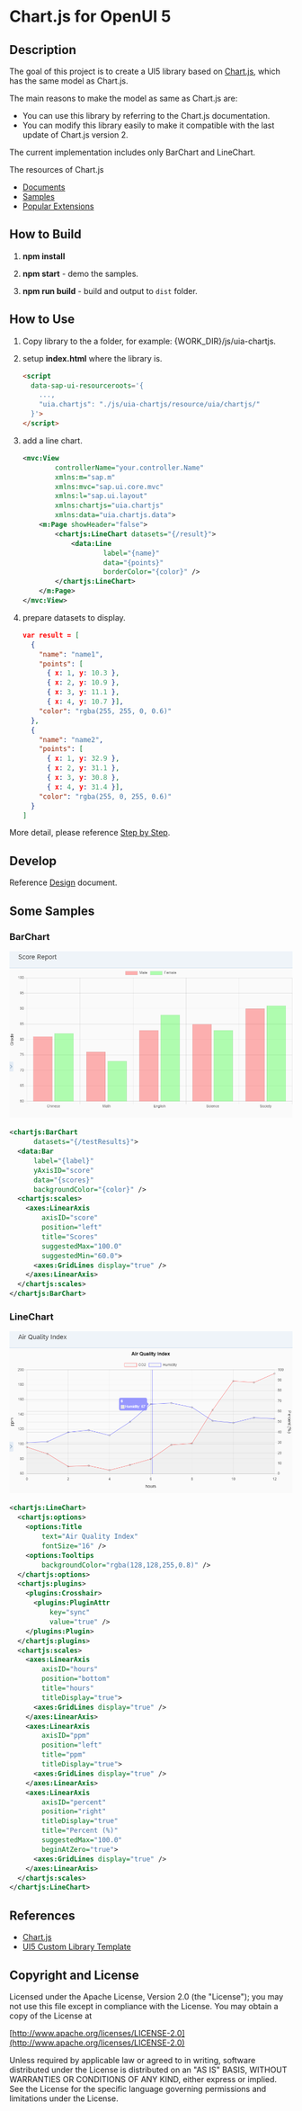 Chart.js for OpenUI 5
===
## Description
The goal of this project is to create a UI5 library based on [Chart.js](https://www.chartjs.org/), which has the same model as Chart.js.

The main reasons to make the model as same as Chart.js are:

* You can use this library by referring to the Chart.js documentation.
* You can modify this library easily to make it compatible with the last update of Chart.js version 2.

The current implementation includes only BarChart and LineChart.

The resources of Chart.js

* [Documents](https://www.chartjs.org/docs/latest/)
* [Samples](https://www.chartjs.org/samples/latest/)
* [Popular Extensions](https://www.chartjs.org/docs/2.7.2/notes/extensions.html)


## How to Build
1. __npm install__

2. __npm start__ - demo the samples.

3. __npm run build__ - build and output to `dist` folder.


## How to Use

1. Copy library to the a folder, for example: {WORK_DIR}/js/uia-chartjs.

2. setup __index.html__ where the library is.
   
    ```html
    <script
      data-sap-ui-resourceroots='{
        ...,
        "uia.chartjs": "./js/uia-chartjs/resource/uia/chartjs/"
      }'>
    </script>
    ```

3. add a line chart.
    ```xml
    <mvc:View
            controllerName="your.controller.Name"
            xmlns:m="sap.m"
            xmlns:mvc="sap.ui.core.mvc"
            xmlns:l="sap.ui.layout"
            xmlns:chartjs="uia.chartjs"
            xmlns:data="uia.chartjs.data">
        <m:Page showHeader="false">
            <chartjs:LineChart datasets="{/result}">
                <data:Line
                        label="{name}"
                        data="{points}"
                        borderColor="{color}" />
            </chartjs:LineChart>
        </m:Page>
    </mvc:View>   
    ```

4. prepare datasets to display.
    ```json
    var result = [
      {
        "name": "name1",
        "points": [
          { x: 1, y: 10.3 },
          { x: 2, y: 10.9 },
          { x: 3, y: 11.1 },
          { x: 4, y: 10.7 }],
        "color": "rgba(255, 255, 0, 0.6)"
      },
      {
        "name": "name2",
        "points": [
          { x: 1, y: 32.9 },
          { x: 2, y: 31.1 },
          { x: 3, y: 30.8 },
          { x: 4, y: 31.4 }],
        "color": "rgba(255, 0, 255, 0.6)"
      }
    ]
    ```

More detail, please reference [Step by Step](SBS.md).

## Develop

Reference [Design](DESIGN.md) document.


## Some Samples
### BarChart
![SCORE](images/ScoreReport.png)

``` xml
<chartjs:BarChart
      datasets="{/testResults}">
  <data:Bar
      label="{label}"
      yAxisID="score"
      data="{scores}"
      backgroundColor="{color}" />
  <chartjs:scales>
    <axes:LinearAxis
        axisID="score"
        position="left"
        title="Scores"
        suggestedMax="100.0"
        suggestedMin="60.0">
      <axes:GridLines display="true" />
    </axes:LinearAxis>
  </chartjs:scales>
</chartjs:BarChart>
```

### LineChart
![AQI](images/AQI.png)

```xml
<chartjs:LineChart>
  <chartjs:options>
    <options:Title
        text="Air Quality Index"
        fontSize="16" />
    <options:Tooltips
        backgroundColor="rgba(128,128,255,0.8)" />
  </chartjs:options>
  <chartjs:plugins>
    <plugins:Crosshair>
      <plugins:PluginAttr
          key="sync"
          value="true" />
    </plugins:Plugin>
  </chartjs:plugins>
  <chartjs:scales>
    <axes:LinearAxis
        axisID="hours"
        position="bottom"
        title="hours"
        titleDisplay="true">
      <axes:GridLines display="true" />
    </axes:LinearAxis>
    <axes:LinearAxis
        axisID="ppm"
        position="left"
        title="ppm"
        titleDisplay="true">
      <axes:GridLines display="true" />
    </axes:LinearAxis>
    <axes:LinearAxis
        axisID="percent"
        position="right"
        titleDisplay="true"
        title="Percent (%)"
        suggestedMax="100.0"
        beginAtZero="true">
      <axes:GridLines display="true" />
    </axes:LinearAxis>
  </chartjs:scales>
</chartjs:LineChart>
```

## References

* [Chart.js](https://www.chartjs.org/)
* [UI5 Custom Library Template](https://github.com/UI5Lab/UI5Lab-library-simple)

## Copyright and License

Licensed under the Apache License, Version 2.0 (the "License");
you may not use this file except in compliance with the License.
You may obtain a copy of the License at

[http://www.apache.org/licenses/LICENSE-2.0](http://www.apache.org/licenses/LICENSE-2.0)

Unless required by applicable law or agreed to in writing, software
distributed under the License is distributed on an "AS IS" BASIS,
WITHOUT WARRANTIES OR CONDITIONS OF ANY KIND, either express or implied.
See the License for the specific language governing permissions and
limitations under the License.
